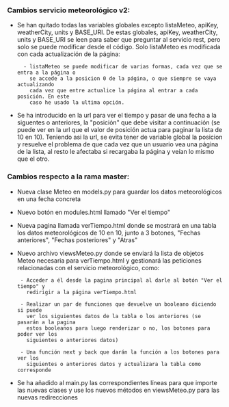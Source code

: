### Cambios servicio meteorológico v2:

- Se han quitado todas las variables globales excepto listaMeteo, apiKey, weatherCity, units y BASE_URI. De estas globales, apiKey, weatherCity, units y BASE_URI se leen para saber que preguntar al servicio rest, pero solo se puede modificar desde el código. Solo listaMeteo es modificada con cada actualización de la página:

        - listaMeteo se puede modificar de varias formas, cada vez que se entra a la página o 
          se accede a la posicion 0 de la página, o que siempre se vaya actualizando 
          cada vez que entre actualice la página al entrar a cada posición. En este 
          caso he usado la ultima opción.
        
- Se ha introducido en la url para ver el tiempo y pasar de una fecha a la siguentes o anteriores, la "posición" que debe visitar a continuación (se puede ver en la url que el valor de posición actua para paginar la lista de 10 en 10). Teniendo asi la url, se evita tener de variable global la posicion y resuelve el problema de que cada vez que un usuario vea una página de la lista, al resto le afectaba si recargaba la página y veían lo mismo que el otro.

### Cambios respecto a la rama master:

- Nueva clase Meteo en models.py para guardar los datos meteorológicos en una fecha concreta

- Nuevo botón en modules.html llamado "Ver el tiempo"

- Nueva pagina llamada verTiempo.html donde se mostrará en una tabla los datos meteorológicos de 10 en 10, junto a 3 botones, "Fechas anteriores", "Fechas posteriores" y "Atras"

- Nuevo archivo viewsMeteo.py donde se enviará la lista de objetos Meteo necesaria para verTiempo.html y gestionará las peticiones relacionadas con el servicio meteorológico, como:

       - Acceder a él desde la pagina principal al darle al botón "Ver el tiempo" y 
         redirigir a la página verTiempo.html

       - Realizar un par de funciones que devuelve un booleano diciendo si puede 
         ver los siguientes datos de la tabla o los anteriores (se pasarán a la pagina 
         estos booleanos para luego renderizar o no, los botones para poder ver los 
         siguientes o anteriores datos)

       - Una función next y back que darán la función a los botones para ver los 
         siguientes o anteriores datos y actualizara la tabla como corresponde

- Se ha añadido al main.py las correspondientes líneas para que importe las nuevas clases y use los nuevos métodos en viewsMeteo.py para las nuevas redirecciones
